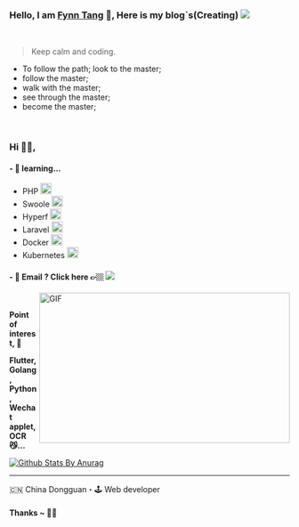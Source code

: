 ### Hello, I am [Fynn Tang](https://github.com/fynntang) 👋, Here is my blog`s(Creating) ![](https://pronoun.cyou/x/y?subject=He&object=Him&height=20)
<br>

> Keep calm and coding.

- To follow the path; look to the master; 
- follow the master; 
- walk with the master; 
- see through the master; 
- become the master;

<br />

### Hi 🙋‍♂️,
<!--
### 95 year, 
-->

#### - 🥀 learning...  
- PHP <code><img height='20' src="https://avatars1.githubusercontent.com/u/25158?s=200&v=4"></code>
- Swoole <code><img height='20' src="https://avatars3.githubusercontent.com/u/8121270?s=200&v=4"></code>
- Hyperf <code><img height='20' src="https://avatars2.githubusercontent.com/u/44228082?s=200&v=4"></code>
- Laravel <code><img height='20' src="https://avatars3.githubusercontent.com/u/958072?s=200&v=4"></code>
- Docker <code><img height='20' src="https://avatars0.githubusercontent.com/u/5429470?s=200&v=4"></code>
- Kubernetes <code><img height='20' src="https://avatars3.githubusercontent.com/u/13629408?s=200&v=4"></code>

#### - 📮 Email ? Click here 👉🏼 [<img src="https://github.com/fynntang/fynntang/blob/master/svgs/gmail.svg">](fzpying@gmail.com)

<img align="right" height="270px" width="450px" alt="GIF" src="https://github.com/fynntang/fynntang/blob/master/svgs/giphy.gif" />
<br />

**Point of interest, 🙏**

**Flutter, Golang, Python, Wechat applet, OCR😼...**
<br />

[![Github Stats By Anurag](https://github-readme-stats.vercel.app/api?username=fynntang&show_icons=true&title_color=fff&icon_color=79ff97&text_color=9f9f9f&bg_color=151515)](https://github.com/anuraghazra/github-readme-stats)


***********************************

🇨🇳 China Dongguan・🕹 Web developer

#### Thanks ~ 🙏🏼




<!--
**FzPying/FzPying** is a ✨ _special_ ✨ repository because its `README.md` (this file) appears on your GitHub profile.

Here are some ideas to get you started:

- 🔭 I’m currently working on ...
- 🌱 I’m currently learning ...
- 👯 I’m looking to collaborate on ...
- 🤔 I’m looking for help with ...
- 💬 Ask me about ...
- 📫 How to reach me: ...
- 😄 Pronouns: ...
- ⚡ Fun fact: ...
-->
